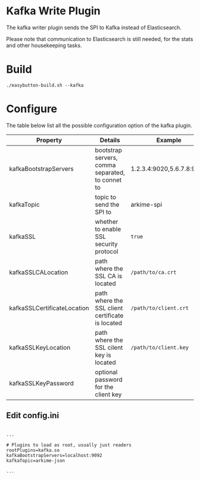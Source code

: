 Kafka Write Plugin
====

The kafka writer plugin sends the SPI to Kafka instead of Elasticsearch.

Please note that communication to Elasticsearch is still needed, for the stats and other housekeeping tasks.

# Build

```
./easybutton-build.sh --kafka
```

# Configure

The table below list all the possible configuration option of the kafka plugin.

| Property | Details | Example |
|----------|---------|---------|
| kafkaBootstrapServers | bootstrap servers, comma separated, to connet to | 1.2.3.4:9020,5.6.7.8:9020 |
| kafkaTopic | topic to send the SPI to | arkime-spi |
| kafkaSSL | whether to enable SSL security protocol | `true` |
| kafkaSSLCALocation | path where the SSL CA is located  | `/path/to/ca.crt` |
| kafkaSSLCertificateLocation | path where the SSL client certificate is located | `/path/to/client.crt` |
| kafkaSSLKeyLocation | path where the SSL cilent key is located | `/path/to/client.key` |
| kafkaSSLKeyPassword | optional password for the client key |  |

## Edit config.ini
```

...

# Plugins to load as root, usually just readers
rootPlugins=kafka.so
kafkaBootstrapServers=localhost:9092
kafkaTopic=arkime-json

...

```